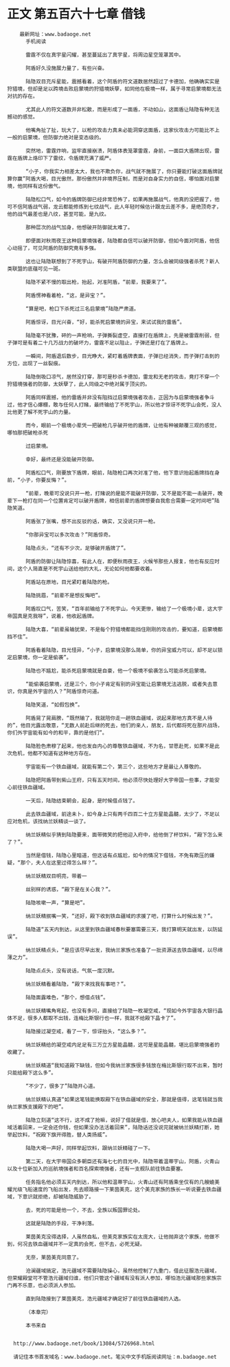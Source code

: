 # 正文 第五百六十七章 借钱
        最新网址：www.badaoge.net
          手机阅读
      
          雷霆不仅在真宇星闪耀，甚至蔓延出了真宇星，将周边星空笼罩其中。
      
          阿盾好久没施展力量了，有些兴奋。
      
          陆隐双目充斥星能，震撼看着，这个阿盾的符文道数居然超过了卡德加，他确确实实是狩猎境，但却是足以跨境击败启蒙境的狩猎境妖孽，如同他在极境一样，属于寻常启蒙境都无法对抗的存在。
      
          尤其此人的符文道数并非松散，而是形成了一面盾，不动如山，这面盾让陆隐有种无法撼动的感觉。
      
          他嘴角扯了扯，玩大了，以枪的攻击力真未必能洞穿这面盾，这家伙攻击力可能比不上一般的启蒙境，但防御力绝对是变态级的。
      
          突然地，雷霆炸响，监牢直接崩溃，阿盾体表笼罩雷霆，身前，一面巨大盾牌出现，雷霆在盾牌上烙印下了雷纹，令盾牌充满了威严。
      
          “小子，你我实力相差太大，我也不欺负你，战气就不施展了，你只要能打破这面盾牌就算你赢”阿盾大喝，目光傲然，那份傲然并非境界压制，而是对自身实力的自信，哪怕面对启蒙境，他同样有这份傲气。
      
          陆隐松口气，如今的盾牌防御已经非常恐怖了，如果再施展战气，他真的没把握了，他可不信阿盾战气弱，龙云都能修炼到七纹战气，此人年轻时候估计跟龙云差不多，是绝顶奇才，他的战气最差也是八纹，甚至可能，是九纹。
      
          那种层次的战气加身，他想破开防御就太难了。
      
          即便面对秋雨夜王这种启蒙境强者，陆隐都自信可以破开防御，但如今面对阿盾，他信心动摇了，可见阿盾的防御究竟有多强。
      
          这也让陆隐联想到了不死宇山，有破开阿盾防御的力量，怎么会被同级强者杀死？新人类联盟的底蕴可见一斑。
      
          陆隐不紧不慢的取出枪，抬起，对准阿盾，“前辈，我要来了”。
      
          阿盾愣神看着枪，“这，是异宝？”。
      
          “算是吧，枪口下杀死过三名启蒙境”陆隐严肃道。
      
          阿盾惊讶，目光兴奋，“好，能杀死启蒙境的异宝，来试试我的雷盾”。
      
          陆隐毫不犹豫，砰的一声枪响，子弹撕裂虚空，直接打在盾牌上，先是被雷霆削弱，但子弹可是有着二十几万战力的破坏力，雷霆不足以阻止，子弹还是打在了盾牌上。
      
          一瞬间，阿盾退后数步，目光睁大，紧盯着盾牌表面，子弹已经消失，而子弹打击到的方位，出现了一丝裂痕。
      
          陆隐倒吸口凉气，居然没打穿，那可是秒杀卡德加，雷龙和无老的攻击，竟打不穿一个狩猎境强者的防御，太妖孽了，此人同级之中绝对属于顶尖的。
      
          阿盾同样震撼，他的雷盾并非没有阻挡过启蒙境强者攻击，正因为与启蒙境强者争斗过，他才信心爆棚，敢与任何人打赌，最终输给了不死宇山，所以他才惊讶不死宇山会死，没人比他更了解不死宇山的力量。
      
          而今，眼前一个极境小辈凭一把破枪几乎破开他的盾牌，让他有种被颠覆三观的感觉，哪怕那把破枪杀死
      
          过启蒙境。
      
          幸好，最终还是没能破开防御。
      
          阿盾松口气，刚要放下盾牌，眼前，陆隐枪口再次对准了他，他下意识抬起盾牌挡在身前，“小子，你要反悔？”。
      
          “前辈，晚辈可没说只开一枪，打赌说的是能不能破开防御，又不是能不能一击破开，晚辈下一枪打在同一个位置肯定可以破开盾牌，相信前辈的盾牌想要自我愈合需要一定时间吧”陆隐笑道。
      
          阿盾张了张嘴，想不出反驳的话，确实，又没说只开一枪。
      
          “你那异宝可以多次攻击？”阿盾惊奇。
      
          陆隐点头，“还有不少次，足够破开盾牌了”。
      
          阿盾的防御让陆隐惊喜，有此人在，即便秋雨夜王，火候爷那些人报复，他也有反应时间，这个人简直是不死宇山送给他的大礼，无论如何他都要收着。
      
          阿盾站在原地，目光紧盯着陆隐的枪。
      
          陆隐挑眉，“前辈不是想反悔吧”。
      
          阿盾叹口气，苦笑，“百年前输给了不死宇山，今天更惨，输给了一个极境小辈，这大宇帝国真是克我呀”，说着，他收起盾牌。
      
          陆隐大喜，“前辈虽输犹荣，不是每个狩猎境都能挡住刚刚的攻击的，要知道，启蒙境都挡不住”。
      
          阿盾看着陆隐，目光怪异，“小子，启蒙境没那么简单，你的异宝威力可以，却不足以锁定启蒙境，你一定是偷袭”。
      
          陆隐也不尴尬，能杀死启蒙境就是自豪，他一个极境不偷袭怎么可能杀死启蒙境。
      
          “能偷袭启蒙境，还是三个，你小子肯定有别的异宝能让启蒙境无法逃脱，或者失去意识，你真是外宇宙的人？”阿盾惊奇问道。
      
          陆隐笑道，“如假包换”。
      
          阿盾晃了晃肩膀，“既然输了，我就陪你走一趟铁血疆域，说起来那地方真不是人待的”，他目光露出敬意，“无数人前赴后继的死去，他们的亲人，朋友，后代都将死在那片战场，你们外宇宙能有如今的和平，靠的是他们”。
      
          陆隐脸色肃穆了起来，他也发自内心的尊敬铁血疆域，不为名，甘愿赴死，如果不是此次危机，他都不知道有这种地方存在。
      
          宇宙能有一个铁血疆域，就能有第二个，第三个，这些地方才是最让人尊敬的。
      
          陆隐把阿盾带到紫山王府，只有五天时间，他必须尽快处理好大宇帝国一些事，才能安心前往铁血疆域。
      
          一天后，陆隐结束朝会，起身，是时候借点钱了。
      
          此去铁血疆域，前途未卜，如今身上只有两千四百二十立方星能晶髓，太少了，不足以应对危机，该找纳兰妖精谈一谈了。
      
          纳兰妖精似乎猜到陆隐要来，面带微笑的把他迎入府中，给他倒了杯饮料，“殿下怎么来了？”。
      
          当然是借钱，陆隐心里暗道，但这话有点尴尬，如今的情况下借钱，不免有欺压的嫌疑，“那个，夫人在这里过得怎么样？”。
      
          纳兰妖精双目明亮，带着一
      
          丝别样的诱惑，“殿下是在关心我？”。
      
          陆隐咳嗽一声，“算是吧”。
      
          纳兰妖精抿嘴一笑，“还好，殿下收到铁血疆域的求援了吧，打算什么时候出发？”。
      
          陆隐道“五天内到达，从这里到铁血疆域春秋要塞需要三天，我打算明天就出发，以防延误”。
      
          纳兰妖精点头，“是应该尽早出发，我纳兰家族也准备了一批资源送去铁血疆域，以尽绵薄之力”。
      
          陆隐点点头，没有说话，气氛一度沉默。
      
          纳兰妖精看着陆隐，“殿下来找我有事吧？”。
      
          陆隐面露难色，“那个，想借点钱”。
      
          纳兰妖精嘴角弯起，也没有多问，直接给了陆隐一枚凝空戒，“现如今外宇宙各大银行晶体不足，很多人都取不出钱，连梅比斯银行也一样，我就不给殿下晶卡了”。
      
          陆隐接过凝空戒，看了一下，惊讶抬头，“这么多？”。
      
          纳兰妖精给的凝空戒内足足有三万立方星能晶髓，这可是星能晶髓，堪比启蒙境强者的收藏了。
      
          纳兰妖精道“我知道殿下缺钱，但如今我纳兰家族很多钱放在梅比斯银行取不出来，暂时只能给殿下这么多”。
      
          “不少了，很多了”陆隐开心道。
      
          纳兰妖精认真道“如果这笔钱能换取殿下在铁血疆域的安全，那就是值得，这笔钱就当我纳兰家族支援殿下的吧”。
      
          陆隐立刻道“这不行，这不成了抢嘛，说好了借就是借，放心吧夫人，如果我能从铁血疆域活着回来，一定会还你钱，但如果没办法活着回来”，陆隐话还没说完就被纳兰妖精打断，她举起饮料，“祝殿下旗开得胜，替人类扬威”。
      
          陆隐大喝一声好，同样举起饮料，跟纳兰妖精碰了一下。
      
          第二天，在大宇帝国众多朝臣还有海七七的目光中，陆隐带着温蒂宇山，阿盾，火青山以及十位新加入的巡航境强者和百名探索境强者，还有一支舰队前往铁血要塞。
      
          任务指名他必须五天内到达，所以他和温蒂宇山，火青山还有阿盾乘坐仅有的几艘媲美耀光级飞船速度的飞船出发，先去顺路接一下莱茵美克，这个美克家族的族长一听说要去铁血疆域，下意识就拒绝，却被陆隐威胁了。
      
          去，死的可能是他一个，不去，全族以叛国罪论处。
      
          这就是陆隐的手段，干净利落。
      
          莱茵美克没得选择，人虽然自私，但美克家族实在太庞大，让他抛弃这个家族，他做不到，何况去铁血疆域并不一定真的会死，但不去，必死无疑。
      
          无奈，莱茵美克同意了。
      
          沧澜疆域搞定，浩元疆域不需要陆隐操心，虽然他控制了九重门，借此征服浩元疆域，但荣耀殿堂可不管浩元疆域归谁，他们只管这个疆域有没有派人参加，哪怕浩元疆域那些家族宗门再不乐意，也必须派人参加。
      
          直到陆隐接到了莱茵美克，浩元疆域才确定好了前往铁血疆域的人选。
      
          （本章完）
      
          本书来自
      
      
      http://www.badaoge.net/book/13084/5726968.html
      
      请记住本书首发域名：www.badaoge.net。笔尖中文手机版阅读网址：m.badaoge.net